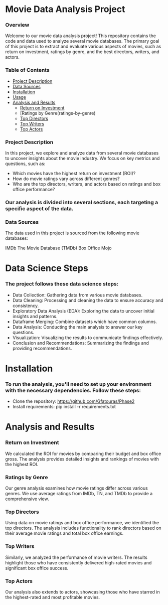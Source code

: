 # Movie Data Analysis Project
### Overview

Welcome to our movie data analysis project! This repository contains the code and data used to analyze several movie databases. The primary goal of this project is to extract and evaluate various aspects of movies, such as return on investment, ratings by genre, and the best directors, writers, and actors.
### Table of Contents

- [Project Description](project-description)
- [Data Sources](data-sources)
- [Installation](installation)
- [Usage](usage)
- [Analysis and Results](analysis-and-results)
  - [Return on Investment](return-on-investment)
  - [Ratings by Genre(ratings-by-genre)
  - [Top Directors](top-directors)
  - [Top Writers](top-writers)
  - [Top Actors](top-actors)
    
### Project Description

In this project, we explore and analyze data from several movie databases to uncover insights about the movie industry. We focus on key metrics and questions, such as:

- Which movies have the highest return on investment (ROI)?
- How do movie ratings vary across different genres?
- Who are the top directors, writers, and actors based on ratings and box office performance?

### Our analysis is divided into several sections, each targeting a specific aspect of the data.
### Data Sources

The data used in this project is sourced from the following movie databases:

IMDb
The Movie Database (TMDb)
Box Office Mojo

# Data Science Steps

### The project follows these data science steps:

- Data Collection: Gathering data from various movie databases.
- Data Cleaning: Processing and cleaning the data to ensure accuracy and consistency.
- Exploratory Data Analysis (EDA): Exploring the data to uncover initial insights and patterns.
- Dataframe Merging: Combine datasets which have common columns. 
- Data Analysis: Conducting the main analysis to answer our key questions.
- Visualization: Visualizing the results to communicate findings effectively.
- Conclusion and Recommendations: Summarizing the findings and providing recommendations.

# Installation

### To run the analysis, you'll need to set up your environment with the necessary dependencies. Follow these steps:

- Clone the repository: https://github.com/Gfatouras/Phase2
- Install requirements: pip install -r requirements.txt

# Analysis and Results
### Return on Investment

We calculated the ROI for movies by comparing their budget and box office gross. The analysis provides detailed insights and rankings of movies with the highest ROI.
### Ratings by Genre

Our genre analysis examines how movie ratings differ across various genres. We use average ratings from IMDb, TN, and TMDb to provide a comprehensive view.
### Top Directors

Using data on movie ratings and box office performance, we identified the top directors. The analysis includes functionality to rank directors based on their average movie ratings and total box office earnings.
### Top Writers

Similarly, we analyzed the performance of movie writers. The results highlight those who have consistently delivered high-rated movies and significant box office success.
### Top Actors

Our analysis also extends to actors, showcasing those who have starred in the highest-rated and most profitable movies.


#
  
